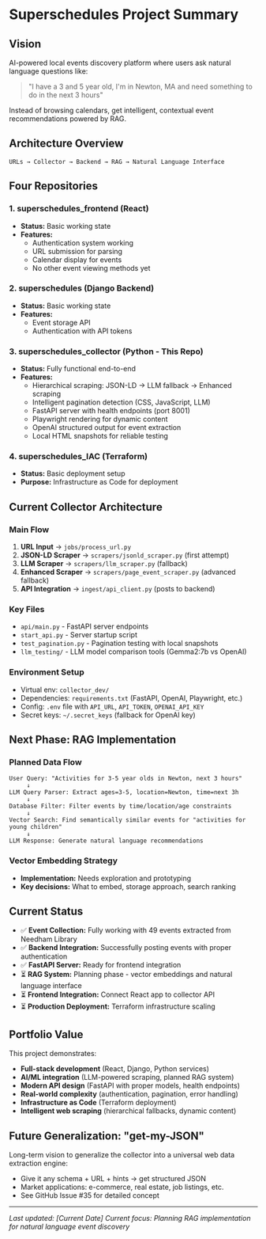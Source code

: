 # Superschedules Project Summary

## Vision
AI-powered local events discovery platform where users ask natural language questions like:
> "I have a 3 and 5 year old, I'm in Newton, MA and need something to do in the next 3 hours"

Instead of browsing calendars, get intelligent, contextual event recommendations powered by RAG.

## Architecture Overview
```
URLs → Collector → Backend → RAG → Natural Language Interface
```

## Four Repositories

### 1. **superschedules_frontend** (React)
- **Status:** Basic working state
- **Features:** 
  - Authentication system working
  - URL submission for parsing
  - Calendar display for events
  - No other event viewing methods yet

### 2. **superschedules** (Django Backend)
- **Status:** Basic working state  
- **Features:**
  - Event storage API
  - Authentication with API tokens

### 3. **superschedules_collector** (Python - This Repo)
- **Status:** Fully functional end-to-end
- **Features:**
  - Hierarchical scraping: JSON-LD → LLM fallback → Enhanced scraping
  - Intelligent pagination detection (CSS, JavaScript, LLM)
  - FastAPI server with health endpoints (port 8001)
  - Playwright rendering for dynamic content
  - OpenAI structured output for event extraction
  - Local HTML snapshots for reliable testing

### 4. **superschedules_IAC** (Terraform)
- **Status:** Basic deployment setup
- **Purpose:** Infrastructure as Code for deployment

## Current Collector Architecture

### Main Flow
1. **URL Input** → `jobs/process_url.py`
2. **JSON-LD Scraper** → `scrapers/jsonld_scraper.py` (first attempt)
3. **LLM Scraper** → `scrapers/llm_scraper.py` (fallback)
4. **Enhanced Scraper** → `scrapers/page_event_scraper.py` (advanced fallback)
5. **API Integration** → `ingest/api_client.py` (posts to backend)

### Key Files
- `api/main.py` - FastAPI server endpoints
- `start_api.py` - Server startup script
- `test_pagination.py` - Pagination testing with local snapshots
- `llm_testing/` - LLM model comparison tools (Gemma2:7b vs OpenAI)

### Environment Setup
- Virtual env: `collector_dev/`
- Dependencies: `requirements.txt` (FastAPI, OpenAI, Playwright, etc.)
- Config: `.env` file with `API_URL`, `API_TOKEN`, `OPENAI_API_KEY`
- Secret keys: `~/.secret_keys` (fallback for OpenAI key)

## Next Phase: RAG Implementation

### Planned Data Flow
```
User Query: "Activities for 3-5 year olds in Newton, next 3 hours"
     ↓
LLM Query Parser: Extract ages=3-5, location=Newton, time=next 3h  
     ↓
Database Filter: Filter events by time/location/age constraints
     ↓
Vector Search: Find semantically similar events for "activities for young children"
     ↓
LLM Response: Generate natural language recommendations
```

### Vector Embedding Strategy
- **Implementation:** Needs exploration and prototyping
- **Key decisions:** What to embed, storage approach, search ranking

## Current Status
- ✅ **Event Collection:** Fully working with 49 events extracted from Needham Library
- ✅ **Backend Integration:** Successfully posting events with proper authentication
- ✅ **FastAPI Server:** Ready for frontend integration
- ⏳ **RAG System:** Planning phase - vector embeddings and natural language interface
- ⏳ **Frontend Integration:** Connect React app to collector API
- ⏳ **Production Deployment:** Terraform infrastructure scaling

## Portfolio Value
This project demonstrates:
- **Full-stack development** (React, Django, Python services)
- **AI/ML integration** (LLM-powered scraping, planned RAG system)
- **Modern API design** (FastAPI with proper models, health endpoints)
- **Real-world complexity** (authentication, pagination, error handling)
- **Infrastructure as Code** (Terraform deployment)
- **Intelligent web scraping** (hierarchical fallbacks, dynamic content)

## Future Generalization: "get-my-JSON"
Long-term vision to generalize the collector into a universal web data extraction engine:
- Give it any schema + URL + hints → get structured JSON
- Market applications: e-commerce, real estate, job listings, etc.
- See GitHub Issue #35 for detailed concept

---

*Last updated: [Current Date]*
*Current focus: Planning RAG implementation for natural language event discovery*